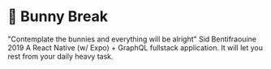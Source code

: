 # 🐰 Bunny Break

"Contemplate the bunnies and everything will be alright" Sid Bentifraouine 2019
A React Native (w/ Expo) + GraphQL fullstack application. It will let you rest from your daily heavy task.
